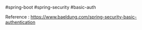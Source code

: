 #spring-boot #spring-security #basic-auth

Reference : https://www.baeldung.com/spring-security-basic-authentication